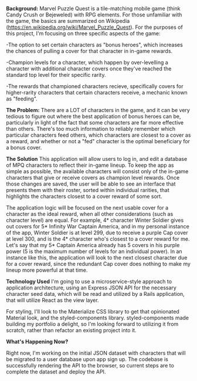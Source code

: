 **Background:** Marvel Puzzle Quest is a tile-matching mobile game (think Candy Crush or Bejeweled) with RPG elements. For those unfamiliar with the game, the basics are summarized on Wikipedia (https://en.wikipedia.org/wiki/Marvel_Puzzle_Quest). For the purposes of this project, I'm focusing on three specific aspects of the game:

-The option to set certain characters as "bonus heroes", which increases the chances of pulling a cover for that character in in-game rewards.

-Champion levels for a character, which happen by over-levelling a character with additional character covers once they've reached the standard top level for their specific rarity.

-The rewards that championed characters recieve, specifically covers for higher-rarity characters that certain characters receive, a mechanic known as "feeding".

**The Problem:** There are a LOT of characters in the game, and it can be very tedious to figure out where the best application of bonus heroes can be, particularly in light of the fact that some characters are far more effective than others. There's too much information to reliably remember which particular characters feed others, which characters are closest to a cover as a reward, and whether or not a "fed" character is the optimal beneficiary for a bonus cover.

**The Solution** This application will allow users to log in, and edit a database of MPQ characters to reflect their in-game lineup. To keep the app as simple as possible, the available characters will consist only of the in-game characters that give or receive covers as champion level rewards. Once those changes are saved, the user will be able to see an interface that presents them with their roster, sorted within individual rarities, that highlights the characters closest to a cover reward of some sort.

The application logic will be focused on the next usable cover for a character as the ideal reward, when all other considerations (such as character level) are equal. For example, 4* character Winter Soldier gives out covers for 5* Infinity War Captain America, and in my personal instance of the app, Winter Soldier is at level 299, due to receive a purple Cap cover at level 300, and is the 4* character who's closest to a cover reward for me. Let's say that my 5* Captain America already has 5 covers in his purple power (5 is the maximum number of levels for an individual power). In an instance like this, the application will look to the next closest character due for a cover reward, since the redundant Cap cover does nothing to make my lineup more powerful at that time.

**Technology Used** I'm going to use a microservice-style approach to application architecture, using an Express JSON API for
the necessary character seed data, which will be read and utilized by a Rails application, that will utilize React as the view layer.

For styling, I'll look to the Materialize CSS library to get that opinionated Material look, and the styled-components library. styled-components made building my portfolio a delight, so I'm looking forward to utilizing it from scratch, rather than refactor an existing project into it.

**What's Happening Now?**

Right now, I'm working on the initial JSON dataset with characters that will be migrated to a user database upon app sign up. The codebase is successfully rendering the API to the browser, so current steps are to complete the dataset and deploy the API.
